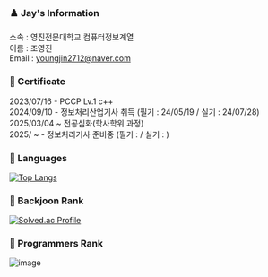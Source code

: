 ### ♟️ Jay's Information
소속 : 영진전문대학교 컴퓨터정보계열<br>
이름 : 조영진<br>
Email : youngjin2712@naver.com<br>

### 🏅 Certificate
2023/07/16 - PCCP Lv.1 c++ <br>
2024/09/10 - 정보처리산업기사 취득 (필기 : 24/05/19 / 실기 : 24/07/28)<br>
2025/03/04 ~ 전공심화(학사학위 과정) <br>
2025/ ~    - 정보처리기사 준비중 (필기 :  / 실기 : ) <br>

### 💬 Languages
[![Top Langs](https://github-readme-stats.vercel.app/api/top-langs/?username=0-0Jay&hide=jupyternotebook)](https://github.com/0_0Jay/github-readme-stats)

### 🏅 Backjoon Rank
[![Solved.ac Profile](http://mazassumnida.wtf/api/v2/generate_badge?boj=youngjin2712)](https://solved.ac/youngjin2712/)

### 🏅 Programmers Rank
![image](https://github.com/user-attachments/assets/9c7df499-c9d3-4abe-bca4-780b041a06d6)

